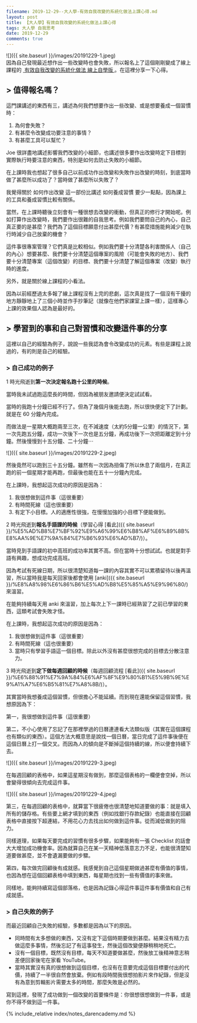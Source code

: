 ```yaml
---
filename: 2019-12-29--大人學-有效自我改變的系統化做法上課心得.md
layout: post
title: 【大人學】有效自我改變的系統化做法上課心得
tags: 大人學 自我思考
date: 2019-12-29
comments: true
---
```


![]({{ site.baseurl }}/images/20191229-1.jpeg)  
因為自己發現最近想作出一些改變時也會失敗，所以報名上了這個剛剛變成了線上課程的 [ 有效自我改變的系統化做法 線上自學版 ](https://shop.darencademy.com/product/view/id/85#VS004)。在這裡分享一下心得。

## > 值得報名嗎？

這門課講述的東西有三，講述為何我們想要作出一些改變、或是想要養成一個習慣時：

1. 為何會失敗？
2. 有甚麼令改變成功要注意的事情？
3. 有甚麼工具可以幫忙？

Joe 很詳盡地講述影響我們改變的小細節，也講述很多要作出改變時定下目標到實際執行時要注意的東西，特別是如何去防止失敗的小細節。

在上課時我也想起了很多自己以前成功作出改變和失敗作出改變的時刻，到底當時做了甚麼所以成功了？當時做了甚麼所以失敗了？

我覺得關於 如何作出改變 這一部份比講述 如何養成習慣 要少一點點，因為課上的工具和養成習慣比較有關係。

當然，在上課時聽後立刻會有一種很想去改變的衝動，但真正的修行才開始呢。例如打算作出改變時，我們要作出很難的自我思考。例如我們要問自己的內心，自己真正要的是甚麼？我們為了這個目標願意付出甚麼代價？有甚麼措施能夠減少在執行時減少自己放棄的機會？

這件事很專案管理？它們真是比較相似。例如我們要十分清楚各利害關係人（自己的內心）想要甚麼、我們要十分清楚這個專案的風險（可能會失敗的地方）、我們要十分清楚專案（這個改變）的目標、我們要十分清楚了解這個專案（改變）執行時的進度。

另外，就是關於線上課程的小看法。

因為以前經歷過太多報了線上課程沒有上完的悲劇，這次真是找了一個沒有干擾的地方靜靜地上了三個小時並作手抄筆記（就像在他們家課室上課一樣），這樣專心上課的效果個人認為是最好的。

## > 學習到的事和自己對習慣和改變這件事的分享

這裡以自己的經驗為例子，說說一些我認為會令改變成功的元素。有些是課程上說過的，有的則是自己的經驗。

### > 自己成功的例子

1 時光飛逝到**第一次決定報名跑十公里的時候**。

當時我未試過跑這麼長的時間，但因為被朋友邀請便決定試試看。

當時的我跑十分鐘已經不行了。但為了幾個月後能去跑，所以很快便定下了計劃。就是在 60 分鐘內完成。

而做法是一星期大概跑兩至三次，在不減速度（太約5分鐘一公里）的情況下，第一次先跑五分鐘，成功一次後下一次也是五分鐘，再成功後下一次把距離定到十分鐘。然後慢慢到十五分鐘、二十分鐘⋯

![]({{ site.baseurl }}/images/20191229-2.jpeg)

然後竟然可以跑到三十五分鐘。雖然有一次因為扭傷了所以休息了兩個月，在真正跑的前一個星期才能再跑，但最後也能在五十一分鐘內完成。

在上課時，我想起這次成功的原因是因為：

1. 我很想做到這件事（這很重要）
2. 有時間死線（這也很重要）
3. 有定下小目標。人的適應性很強，在慢慢加強的小目標下便能做到。

2 時光飛逝到**報名手語課的時候**（學習心得 [看此]({{ site.baseurl }}/%E5%AD%B8%E7%BF%92%E9%A6%99%E6%B8%AF%E6%89%8B%E8%AA%9E%E7%9A%84%E7%B6%93%E6%AD%B7/)）。

當時見到手語課的初中高班的成功率其實不高。但在當時十分想試試。也就是對手語有興趣，想成功完成高班。

因為考試有死線日期，所以很清楚知道每一課的內容其實不可以累積留待以後再溫習，所以當時我是每天回家後都會使用 [anki]({{ site.baseurl }}/%E8%A8%98%E6%86%B6%E5%AD%B8%E5%85%A5%E9%96%80/) 來溫習。

在能夠持續每天用 anki 來溫習，加上每次上下一課時已經熟習了之前已學習的東西，這類考試會失敗才怪。

在上課時，我想起這次成功的原因是因為：

1. 我很想做到這件事（這很重要）
2. 有時間死線（這也很重要）
3. 當時只有學習手語這一個目標。除此以外沒有甚麼很想完成的目標去分散注意力。

3 時光飛逝到**定下做每週回顧的時候**（每週回顧流程 [看此]({{ site.baseurl }}/%E6%88%91%E7%9A%84%E6%AF%8F%E9%80%B1%E5%9B%9E%E9%A1%A7%E6%B5%81%E7%A8%8B/)）。

其實當時我想養成這個習慣，但很擔心不能延續。而到現在還能保留這個習慣，我想原因為下：

第一，我很想做到這件事（這很重要）

第二，不小心使用了忘記了在那裡學過的日曆連連看大法類似版（其實在這個課程也有類似的東西）。這個方法大概意思是說找一個日曆，當日完成了這件事後便在這個日曆上打一個交叉。而因為人的傾向是不斷掉這個持續的線，所以便會持續下去。

![]({{ site.baseurl }}/images/20191229-3.jpeg)

在每週回顧的表格中，如果這星期沒有做到，那麼這個表格的一欄便會空掉，所以會變得很傾向去完成這件事。

![]({{ site.baseurl }}/images/20191229-4.jpeg)

第三，在每週回顧的表格中，就算當下很疲倦也很清楚地知道要做的事：就是填入所有的儲存格。有些要上網才填到的東西（例如找銀行存款紀錄）也能直接在回顧表格中直接按下超連結，不用花心力去找出如何做到這件事。從而減低做到的阻力。

同樣道理，如果每天要完成的習慣有很多步驟，如果能夠有一張 Checklist 的話會大大增加成功機會率。因為就算自己在某一天精神低落意志力不足，也能很清楚知道要做甚麼，並不會遺漏要做的步驟。

第四，每次做完回顧後有成就感。我感覺到自己這個星期做過甚麼有價值的事情，也因為想在這個回顧表格中填到東西，每星期也找到一些有價值的事來做。

同樣地，能夠持續寫這個部落格，也是因為記錄心得這件事這件事有價值和自己有成就感。

### > 自己失敗的例子

而最近回顧自己失敗的經驗，多數都是因為以下的原因。

* 同時間有太多想做的東西，又沒有定下這個時期要做到甚麼。結果沒有精力去做這麼多事情，然後忘記了有這事發生，然後這個改變便靜稍稍地死亡。
* 沒有一個目標，既然沒有目標，每天不知道要做甚麼，然後放工後精神意志稍差便回家後宅在家看 YouTube。
* 當時其實沒有真的很想做到這個目標，也沒有在意要完成這個目標要付出的代價，持續了一半很自然會放棄。例如有段時間我很想拍影片來作紀錄，但是沒有為意到剪輯影片需要太多的時間，那麼失敗是必然的。

寫到這裡，發現了成功做到一個改變的首要條件是：你很想很想做到一件事，或是你不得不做到這一件事。

{% include_relative index/notes_darencademy.md %}
